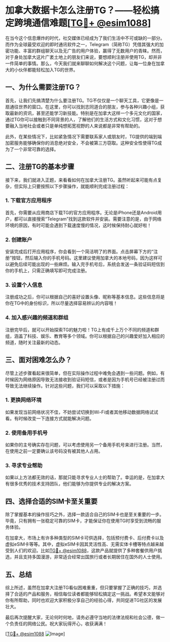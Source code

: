 # 加拿大数据卡怎么注册TG？——轻松搞定跨境通信难题[[TG💪+ @esim1088](https://t.me/s/esim1088)]

在当今这个信息爆炸的时代，社交媒体已经成为了我们生活中不可或缺的一部分。而作为全球最受欢迎的即时通讯软件之一，Telegram（简称TG）凭借其强大的加密功能、丰富的群组聊天以及无广告的用户体验，赢得了无数用户的青睐。然而，对于身处加拿大这片广袤土地上的朋友们来说，要想顺利注册并使用TG，却并非一件简单的事情。那么，今天我们就来聊聊如何解决这个问题，让每一位身在加拿大的小伙伴都能轻松加入TG的世界。

## 一、为什么需要注册TG？

首先，让我们先搞清楚为什么要注册TG。TG不仅仅是一个聊天工具，它更像是一扇通往世界的窗口。在这里，你可以找到志同道合的朋友，参与各种兴趣小组，获取最新的资讯，甚至还能学习新技能。特别是在加拿大这样一个多元文化的国家，通过TG你可以接触到不同背景的人，了解他们的生活方式和文化习惯，这对于想要融入当地社会或者只是单纯想拓宽视野的人来说都是非常有帮助的。

此外，在某些情况下，比如紧急情况下需要联系家人或朋友时，TG提供的端到端加密服务能够确保你的消息绝对安全，不会被第三方窃取。这种安全性使得TG成为了一个非常可靠的选择。

## 二、注册TG的基本步骤

接下来，我们就进入正题，来看看如何在加拿大注册TG。虽然听起来可能有点复杂，但实际上只要按照以下步骤操作，就能顺利完成注册过程：

### 1. 下载官方应用程序

首先，你需要从应用商店下载TG的官方应用程序。无论是iPhone还是Android用户，都可以直接搜索“Telegram”找到这款软件并安装。需要注意的是，由于网络环境的原因，有时可能会遇到下载速度慢的情况，这时候保持耐心就好啦！

### 2. 创建账户

安装完成后打开应用程序，你会看到一个简洁明了的界面。点击屏幕下方的“注册”按钮，然后输入你的手机号码。这里建议使用加拿大的本地号码，因为这样可以避免后续可能出现的一些麻烦。输入完手机号后，系统会发送一条验证码短信到你的手机上，只需正确填写即可完成注册。

### 3. 设置个人信息

注册成功之后，你可以根据自己的喜好设置头像、昵称等基本信息。这些信息将是你在TG中的身份标识，所以尽量选择容易辨认的内容哦！

### 4. 加入感兴趣的频道和群组

注册完毕后，就可以开始探索TG的魅力啦！TG上有成千上万个不同的频道和群组，涵盖了科技、娱乐、教育等多个领域。你可以根据自己的兴趣爱好加入相应的频道，随时关注最新的动态。

## 三、面对困难怎么办？

尽管上述步骤看起来很简单，但在实际操作过程中难免会遇到一些问题。例如，有时候因为网络原因导致无法接收到验证码短信，或者是因为手机号已经被注册过而导致无法继续操作。针对这些问题，我们可以采取以下措施：

### 1. 更换网络环境

如果发现当前网络状况不佳，不妨尝试切换到Wi-Fi或者其他移动数据网络试试看。有时候改变一下连接方式就能解决问题。

### 2. 使用备用手机号

如果你的主号确实存在问题，可以考虑使用另一个备用手机号来进行注册。当然，在使用之前一定要确认该号码没有被其他人占用。

### 3. 寻求专业帮助

如果以上方法都无效的话，那就只能寻求专业人士的帮助了。幸运的是，在加拿大有很多优秀的技术支持团队，他们能够为你提供专业的解决方案。

## 四、选择合适的SIM卡至关重要

除了掌握基本的操作技巧之外，选择一款适合自己的SIM卡也是至关重要的一步。毕竟，只有拥有一张稳定可靠的SIM卡，才能保证你在使用TG时享受到流畅的服务体验。

在加拿大，市场上有许多种类型的SIM卡可供选择，包括预付费卡、后付费卡以及虚拟eSIM卡等等。其中，虚拟eSIM卡因其灵活性高、无需实体卡槽等特点越来越受到人们的欢迎。比如[TG💪+ @esim1088](https://t.me/s/esim1088)，这款产品就提供了多种套餐供用户挑选，并且支持多国漫游，非常适合经常出国旅行或者长期居住在国外的人士使用。

## 五、总结

综上所述，虽然在加拿大注册TG看似困难重重，但只要掌握了正确的技巧，并选择了合适的产品和服务，相信每位读者都能够轻松搞定这一挑战。希望本文能够对你有所帮助，同时也欢迎大家积极分享自己的经验心得，共同促进TG社区的发展壮大。

最后再次提醒大家，无论何时何地，请务必遵守当地的法律法规和社会公德，做一个负责任的网络公民。祝大家玩得开心，收获满满！

[[TG💪+ @esim1088](https://t.me/s/esim1088) ![Image](https://i.postimg.cc/4NQfJmqS/Snipaste-2025-05-13-00-14-12.png)]